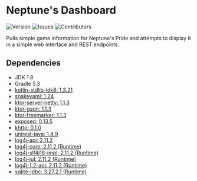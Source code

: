 # Neptune's Dashboard
![Version](https://img.shields.io/github/tag-pre/Macro303/Neptunes-Dashboard.svg?label=version)
![Issues](https://img.shields.io/github/issues/Macro303/Neptunes-Dashboard.svg?label=issues)
![Contributors](https://img.shields.io/github/contributors/Macro303/Neptunes-Dashboard.svg?label=contributors)

Pulls simple game information for Neptune's Pride and attempts to display it in a simple web interface and REST endpoints.

## Dependencies
 - JDK 1.8
 - Gradle 5.3
 - [kotlin-stdlib-jdk8: 1.3.21](https://kotlinlang.org/)
 - [snakeyaml: 1.24](https://bitbucket.org/asomov/snakeyaml)
 - [ktor-server-netty: 1.1.3](https://ktor.io/)
 - [ktor-gson: 1.1.3](https://ktor.io/)
 - [ktor-freemarker: 1.1.3](https://ktor.io/)
 - [exposed: 0.13.5](https://github.com/JetBrains/Exposed)
 - [khttp: 0.1.0](https://khttp.readthedocs.io/en/latest/)
 - [unirest-java: 1.4.9](http://unirest.io/java.html)
 - [log4j-api: 2.11.2](https://logging.apache.org/log4j/2.x/)
 - [log4j-core: 2.11.2 (Runtime)](https://logging.apache.org/log4j/2.x/)
 - [log4j-slf4j18-impl: 2.11.2 (Runtime)](https://logging.apache.org/log4j/2.x/)
 - [log4j-jul: 2.11.2 (Runtime)](https://logging.apache.org/log4j/2.x/)
 - [log4j-1.2-api: 2.11.2 (Runtime)](https://logging.apache.org/log4j/2.x/)
 - [sqlite-jdbc: 3.27.2.1 (Runtime)](https://github.com/xerial/sqlite-jdbc)
